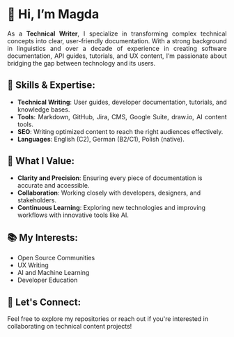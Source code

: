 <div style="text-align: justify;">
    <h1>👋 Hi, I’m Magda</h1>
    <p>
        As a <strong>Technical Writer</strong>, I specialize in transforming complex technical concepts into clear, user-friendly documentation. 
        With a strong background in linguistics and over a decade of experience in creating software documentation, API guides, tutorials, 
        and UX content, I’m passionate about bridging the gap between technology and its users.
    </p>
<p>
    <h2>🔧 Skills & Expertise:</h2>
    <ul>
        <li><strong>Technical Writing</strong>: User guides, developer documentation, tutorials, and knowledge bases.</li>
        <li><strong>Tools</strong>: Markdown, GitHub, Jira, CMS, Google Suite, draw.io, AI content tools.</li>
        <li><strong>SEO</strong>: Writing optimized content to reach the right audiences effectively.</li>
        <li><strong>Languages</strong>: English (C2), German (B2/C1), Polish (native).</li>
    </ul>
</div>
</p>
    <h2>🌟 What I Value:</h2>
    <ul>
        <li><strong>Clarity and Precision</strong>: Ensuring every piece of documentation is accurate and accessible.</li>
        <li><strong>Collaboration</strong>: Working closely with developers, designers, and stakeholders.</li>
        <li><strong>Continuous Learning</strong>: Exploring new technologies and improving workflows with innovative tools like AI.</li>
    </ul>
<p>
    <h2>📚 My Interests:</h2>
    <ul>
        <li>Open Source Communities</li>
        <li>UX Writing</li>
        <li>AI and Machine Learning</li>
        <li>Developer Education</li>
    </ul>
</p>
    <h2>🚀 Let's Connect:</h2>
    <p>
        Feel free to explore my repositories or reach out if you're interested in collaborating on technical content projects!
    </p>
</div>
